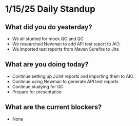 # 1/15/25 Daily Standup

## What did you do yesterday?
- We all studied for mock QC and QC
- We researched Newman to add API test report to AIO.
- We imported test reports from Maven Surefire to Jira

## What are you doing today?
- Continue setting up JUnit reports and importing them to AIO.
- Continue using Newman to generate API test reports
- Continue studying for QC
- Prepare for presentation

## What are the current blockers?
- None